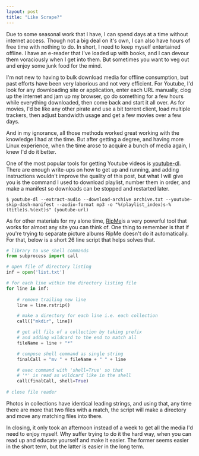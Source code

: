 ```yaml
---
layout: post
title: "Like Scrape?"
---
```


Due to some seasonal work that I have, I can spend days at a time without internet access. Though not a big deal on it's own, I can also have hours of free time with nothing to do. In short, I need to keep myself entertained offline. I have an e-reader that I've loaded up with books, and I can devour them voraciously when I get into them. But sometimes you want to veg out and enjoy some junk food for the mind.

I'm not new to having to bulk download media for offline consumption, but past efforts have been very laborious and not very efficient. For Youtube, I'd look for any downloading site or application, enter each URL manually, clog up the internet and jam up my browser, go do something for a few hours while everything downloaded, then come back and start it all over. As for movies, I'd be like any other pirate and use a bit torrent client, load multiple trackers, then adjust bandwidth usage and get a few movies over a few days.

And in my ignorance, all those methods worked great working with the knowledge I had at the time. But after getting a degree, and having more Linux experience, when the time arose to acquire a bunch of media again, I knew I'd do it better.

One of the most popular tools for getting Youtube videos is [youtube-dl](https://ytdl-org.github.io/youtube-dl/index.html). There are enough write-ups on how to get up and running, and adding instructions wouldn't improve the quality of this post, but what I will give you is the command I used to download playlist, number them in order, and make a manifest so downloads can be stopped and restarted later.</p>

```
$ youtube-dl --extract-audio --download-archive archive.txt --youtube-skip-dash-manifest --audio-format mp3 -o "%(playlist_index)s-%(title)s.%(ext)s" (youtube-url)
```

As for other materials for my alone time, [RipMe](https://github.com/ripmeapp/ripme)is a very powerful tool that works for almost any site you can think of. One thing to remember is that if you're trying to separate picture albums RipMe doesn't do it automatically. For that, below is a short 26 line script that helps solves that.

```python
# library to use shell commands
from subprocess import call

# open file of directory listing
inf = open('list.txt')

# for each line within the directory listing file
for line in inf:
    
    # remove trailing new line
    line = line.rstrip()

    # make a directory for each line i.e. each collection
    call(["mkdir", line])

    # get all fils of a collection by taking prefix
    # and adding wildcard to the end to match all
    fileName = line + "*"

    # compose shell command as single string
    finalCall = "mv " + fileName + " " + line

    # exec command with 'shell=True' so that
    # '*' is read as wildcard like in the shell
    call(finalCall, shell=True)
    
# close file reader
```

Photos in collections have identical leading strings, and using that, any time there are more that two files  with a match, the script will make a directory and move any matching files into there.

In closing, it only took an afternoon instead of a week to get all the media I'd need to enjoy myself. Why suffer trying to do it the hard way, when you can read up and educate yourself and make it easier. The former seems easier in the short term, but the latter is easier in the long term.